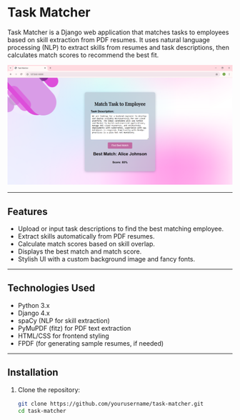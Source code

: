 # Task Matcher

Task Matcher is a Django web application that matches tasks to employees based on skill extraction from PDF resumes. It uses natural language processing (NLP) to extract skills from resumes and task descriptions, then calculates match scores to recommend the best fit.

![Alt text](matcher/static/background/demo.png)

---

## Features

- Upload or input task descriptions to find the best matching employee.
- Extract skills automatically from PDF resumes.
- Calculate match scores based on skill overlap.
- Displays the best match and match score.
- Stylish UI with a custom background image and fancy fonts.

---

## Technologies Used

- Python 3.x
- Django 4.x
- spaCy (NLP for skill extraction)
- PyMuPDF (fitz) for PDF text extraction
- HTML/CSS for frontend styling
- FPDF (for generating sample resumes, if needed)

---

## Installation

1. Clone the repository:

   ```bash
   git clone https://github.com/yourusername/task-matcher.git
   cd task-matcher
